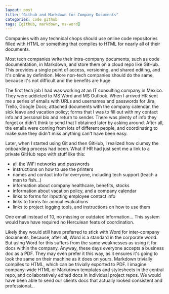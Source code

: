 ```yaml
---
layout: post
title: "Github and Markdown for Company Documents"
categories: code github
tags: [github, markdown, ms-word]
---
```


Companies with any technical chops should use online code repositories filled with HTML or something that compiles to HTML for nearly all of their documents.

Most tech companies write their intra-company documents, such as code documentation, in Markdown, and store them on a cloud repo like GitHub. This provides a single point of access, versioning, and shared editing, and it's online by definition. More non-tech companies should do the same, because it's not difficult and the benefits are huge.

The first tech job I had was working at an IT consulting company in Mexico. They were addicted to MS Word and MS Outlook. When I arrived HR sent me a series of emails with URLs and usernames and passwords for Jira, Trello, Google Docs; attached documents with the company calendar, the sick leave and vacation policy; forms that I was to fill out with my contact info and personal bio and return to sender. There was plenty of info they forgot or didn't think to send that I obtained later by asking around. After all, the emails were coming from lots of different people, and coordinating to make sure they didn't miss anything can't have been easy.

Later, when I started using Git and then GitHub, I realized how clumsy the onboarding process had been. What if HR had just sent me a link to a private GitHub repo with stuff like this:

- all the WiFi networks and passwords
- instructions on how to use the printers
- names and contact info for everyone, including tech support (teach a man to fish...)
- information about company healthcare, benefits, stocks
- information about vacation policy, and a company calendar
- links to forms for inputting employee contact info
- links to forms for annual evaluations
- links to project logging tools, and instructions on how to use them

One email instead of 10, no missing or outdated information... This system would have have required no Herculean feats of coordination.


Likely they would still have preferred to stick with Word for inter-company documents, because, after all, Word is a standard in the corporate world. But using Word for this suffers from the same weaknesses as using it for docs within the company. Anyway, these days everyone accepts a business doc as a PDF. They may even prefer it this way, as it ensures it's going to look the same on their machine as it does on yours. Markdown trivially compiles to HTML, which can be trivially exported to PDF. I imagine company-wide HTML or Markdown templates and stylesheets in the central repo, and collaboratively edited docs in individual project repos. We would have been able to send our clients docs that actually looked consistent and professional...
